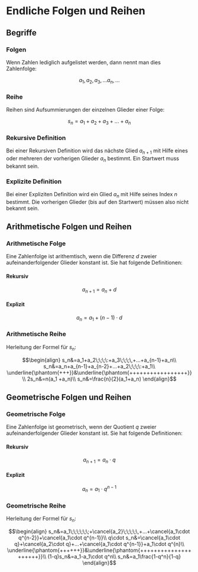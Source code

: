 # Endliche Folgen und Reihen

## Begriffe

### Folgen

Wenn Zahlen lediglich aufgelistet werden, dann nennt man dies Zahlenfolge:

$$a_1,\,a_2,\,a_3,\,...a_n,\,...$$


### Reihe

Reihen sind Aufsummierungen der einzelnen Glieder einer Folge:

$$s_n = a_1+a_2+a_3+...+a_n$$

### Rekursive Definition

Bei einer Rekursiven Definition wird das nächste Glied $a_{n+1}$ mit Hilfe eines oder mehreren der vorherigen Glieder $a_{n}$ bestimmt. Ein Startwert muss bekannt sein.

### Explizite Definition

Bei einer Expliziten Definition wird ein Glied $a_n$ mit Hilfe seines Index $n$ bestimmt. Die vorherigen Glieder (bis auf den Startwert) müssen also nicht bekannt sein.

## Arithmetische Folgen und Reihen

### Arithmetische Folge

Eine Zahlenfolge ist arithemtisch, wenn die Differenz $d$ zweier aufeinanderfolgender Glieder konstant ist. Sie hat folgende Definitionen:

#### Rekursiv

$$a_{n+1}=a_n+d$$

#### Explizit

$$a_{n}=a_1 + (n-1)\cdot d$$

### Arithmetische Reihe

Herleitung der Formel für $s_n$:

$$\begin{align}
  s_n&=a_1+a_2\;\;\;\:+a_3\;\;\;\,+...+a_{n-1}+a_n\\
  s_n&=a_n+a_{n-1}+a_{n-2}+...+a_2\;\;\;\:+a_1\\
  \underline{\phantom{+++}}&\underline{\phantom{+++++++++++++++++}}\\
  2s_n&=n(a_1 +a_n)\\
  s_n&=\frac{n}{2}(a_1+a_n)
\end{align}$$

## Geometrische Folgen und Reihen

### Geometrische Folge

Eine Zahlenfolge ist geometrisch, wenn der Quotient $q$ zweier aufeinanderfolgender Glieder konstant ist. Sie hat folgende Definitionen:

#### Rekursiv

$$a_{n+1}=a_n\cdot q$$

#### Explizit

$$a_{n}=a_1\cdot q^{n-1}$$

### Geometrische Reihe

Herleitung der Formel für $s_n$:

$$\begin{align}
  s_n&=a_1\;\;\;\;\;\;+\cancel{a_2}\;\;\;\;\,+...+\cancel{a_1\cdot q^{n-2}}+\cancel{a_1\cdot q^{n-1}}\\
  q\cdot s_n&=\cancel{a_1\cdot q}+\cancel{a_2\cdot q}+...+\cancel{a_1\cdot q^{n-1}}+a_1\cdot q^{n}\\
  \underline{\phantom{++++++}}&\underline{\phantom{+++++++++++++++++++++}}\\
  (1-q)s_n&=a_1-a_1\cdot q^n\\
  s_n&=a_1\frac{1-q^n}{1-q}
\end{align}$$